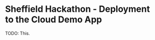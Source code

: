 Sheffield Hackathon - Deployment to the Cloud Demo App
======================================================


TODO: This.
